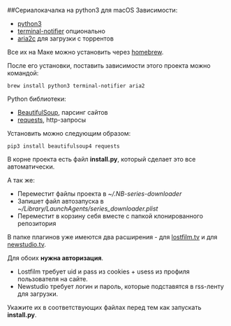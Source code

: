 ##Сериалокачалка на python3 для macOS
Зависимости:
* [python3](https://www.python.org/download/releases/3.0/)
* [terminal-notifier](https://github.com/julienXX/terminal-notifier) опционально
* [aria2c](https://aria2.github.io) для загрузки с торрентов

Все их на Маке можно установить через [homebrew](http://brew.sh).

После его установки, поставить зависимости этого проекта можно командой:

```brew install python3 terminal-notifier aria2```

Python библиотеки:
* [BeautifulSoup](https://www.crummy.com/software/BeautifulSoup/), парсинг сайтов
* [requests](http://docs.python-requests.org/en/master/), http-запросы

Установить можно следующим образом:

```pip3 install beautifulsoup4 requests```

В корне проекта есть файл **install.py**, который сделает это все автоматически.

А так же:
* Переместит файлы проекта в *~/.NB-series-downloader*
* Запишет файл автозапуска в *~/Library/LaunchAgents/series_downloader.plist*
* Переместит в корзину себя вместе с папкой клонированного репозитория

В папке плагинов уже имеются два расширения - для [lostfilm.tv](http://lostfilm.tv) и для [newstudio.tv](http://newstudio.tv).

Для обоих **нужна авторизация**.

* Lostfilm требует uid и pass из cookies + usess из профиля пользователя на сайте.
* Newstudio требует логин и пароль, которые подставятся в rss-ленту для загрузки.

Укажите их в соответствующих файлах перед тем как запускать **install.py**.

